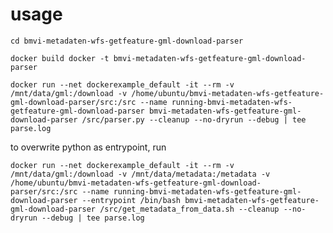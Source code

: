 usage
=====

`cd bmvi-metadaten-wfs-getfeature-gml-download-parser`

`docker build docker -t bmvi-metadaten-wfs-getfeature-gml-download-parser`

`docker run --net dockerexample_default -it --rm -v /mnt/data/gml:/download -v /home/ubuntu/bmvi-metadaten-wfs-getfeature-gml-download-parser/src:/src --name running-bmvi-metadaten-wfs-getfeature-gml-download-parser bmvi-metadaten-wfs-getfeature-gml-download-parser /src/parser.py --cleanup --no-dryrun --debug | tee parse.log`


to overwrite python as entrypoint, run

`docker run --net dockerexample_default -it --rm -v /mnt/data/gml:/download -v /mnt/data/metadata:/metadata -v /home/ubuntu/bmvi-metadaten-wfs-getfeature-gml-download-parser/src:/src --name running-bmvi-metadaten-wfs-getfeature-gml-download-parser --entrypoint /bin/bash bmvi-metadaten-wfs-getfeature-gml-download-parser /src/get_metadata_from_data.sh --cleanup --no-dryrun --debug | tee parse.log`
